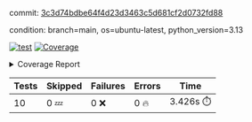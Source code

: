 commit: [3c3d74bdbe64f4d23d3463c5d681cf2d0732fd88](https://github.com/rcmdnk/hydra-utils/tree/3c3d74bdbe64f4d23d3463c5d681cf2d0732fd88)

condition: branch=main, os=ubuntu-latest, python_version=3.13

[![test](https://github.com/rcmdnk/hydra-utils/actions/workflows/test.yml/badge.svg)](https://github.com/rcmdnk/hydra-utils/actions/runs/17057599611)
<a href="https://github.com/rcmdnk/hydra-utils/blob/3c3d74bdbe64f4d23d3463c5d681cf2d0732fd88/README.md"><img alt="Coverage" src="https://img.shields.io/badge/Coverage-72%25-yellow.svg" /></a><details><summary>Coverage Report </summary><table><tr><th>File</th><th>Stmts</th><th>Miss</th><th>Cover</th><th>Missing</th></tr><tbody><tr><td colspan="5"><b>src/hydra_utils</b></td></tr><tr><td>&nbsp; &nbsp;<a href="https://github.com/rcmdnk/hydra-utils/blob/3c3d74bdbe64f4d23d3463c5d681cf2d0732fd88/src/hydra_utils/__init__.py">\_\_init\_\_.py</a></td><td>8</td><td>2</td><td>75%</td><td><a href="https://github.com/rcmdnk/hydra-utils/blob/3c3d74bdbe64f4d23d3463c5d681cf2d0732fd88/src/hydra_utils/__init__.py#L11-L12">11&ndash;12</a></td></tr><tr><td>&nbsp; &nbsp;<a href="https://github.com/rcmdnk/hydra-utils/blob/3c3d74bdbe64f4d23d3463c5d681cf2d0732fd88/src/hydra_utils/utils.py">utils.py</a></td><td>182</td><td>53</td><td>71%</td><td><a href="https://github.com/rcmdnk/hydra-utils/blob/3c3d74bdbe64f4d23d3463c5d681cf2d0732fd88/src/hydra_utils/utils.py#L20-L25">20&ndash;25</a>, <a href="https://github.com/rcmdnk/hydra-utils/blob/3c3d74bdbe64f4d23d3463c5d681cf2d0732fd88/src/hydra_utils/utils.py#L76-L78">76&ndash;78</a>, <a href="https://github.com/rcmdnk/hydra-utils/blob/3c3d74bdbe64f4d23d3463c5d681cf2d0732fd88/src/hydra_utils/utils.py#L84-L85">84&ndash;85</a>, <a href="https://github.com/rcmdnk/hydra-utils/blob/3c3d74bdbe64f4d23d3463c5d681cf2d0732fd88/src/hydra_utils/utils.py#L107">107</a>, <a href="https://github.com/rcmdnk/hydra-utils/blob/3c3d74bdbe64f4d23d3463c5d681cf2d0732fd88/src/hydra_utils/utils.py#L109">109</a>, <a href="https://github.com/rcmdnk/hydra-utils/blob/3c3d74bdbe64f4d23d3463c5d681cf2d0732fd88/src/hydra_utils/utils.py#L133">133</a>, <a href="https://github.com/rcmdnk/hydra-utils/blob/3c3d74bdbe64f4d23d3463c5d681cf2d0732fd88/src/hydra_utils/utils.py#L136-L137">136&ndash;137</a>, <a href="https://github.com/rcmdnk/hydra-utils/blob/3c3d74bdbe64f4d23d3463c5d681cf2d0732fd88/src/hydra_utils/utils.py#L154-L157">154&ndash;157</a>, <a href="https://github.com/rcmdnk/hydra-utils/blob/3c3d74bdbe64f4d23d3463c5d681cf2d0732fd88/src/hydra_utils/utils.py#L159-L160">159&ndash;160</a>, <a href="https://github.com/rcmdnk/hydra-utils/blob/3c3d74bdbe64f4d23d3463c5d681cf2d0732fd88/src/hydra_utils/utils.py#L175-L177">175&ndash;177</a>, <a href="https://github.com/rcmdnk/hydra-utils/blob/3c3d74bdbe64f4d23d3463c5d681cf2d0732fd88/src/hydra_utils/utils.py#L182-L184">182&ndash;184</a>, <a href="https://github.com/rcmdnk/hydra-utils/blob/3c3d74bdbe64f4d23d3463c5d681cf2d0732fd88/src/hydra_utils/utils.py#L197-L200">197&ndash;200</a>, <a href="https://github.com/rcmdnk/hydra-utils/blob/3c3d74bdbe64f4d23d3463c5d681cf2d0732fd88/src/hydra_utils/utils.py#L211-L214">211&ndash;214</a>, <a href="https://github.com/rcmdnk/hydra-utils/blob/3c3d74bdbe64f4d23d3463c5d681cf2d0732fd88/src/hydra_utils/utils.py#L216">216</a>, <a href="https://github.com/rcmdnk/hydra-utils/blob/3c3d74bdbe64f4d23d3463c5d681cf2d0732fd88/src/hydra_utils/utils.py#L241-L253">241&ndash;253</a>, <a href="https://github.com/rcmdnk/hydra-utils/blob/3c3d74bdbe64f4d23d3463c5d681cf2d0732fd88/src/hydra_utils/utils.py#L272">272</a>, <a href="https://github.com/rcmdnk/hydra-utils/blob/3c3d74bdbe64f4d23d3463c5d681cf2d0732fd88/src/hydra_utils/utils.py#L279">279</a>, <a href="https://github.com/rcmdnk/hydra-utils/blob/3c3d74bdbe64f4d23d3463c5d681cf2d0732fd88/src/hydra_utils/utils.py#L304">304</a>, <a href="https://github.com/rcmdnk/hydra-utils/blob/3c3d74bdbe64f4d23d3463c5d681cf2d0732fd88/src/hydra_utils/utils.py#L307-L310">307&ndash;310</a>, <a href="https://github.com/rcmdnk/hydra-utils/blob/3c3d74bdbe64f4d23d3463c5d681cf2d0732fd88/src/hydra_utils/utils.py#L314">314</a></td></tr><tr><td><b>TOTAL</b></td><td><b>198</b></td><td><b>55</b></td><td><b>72%</b></td><td>&nbsp;</td></tr></tbody></table></details>

| Tests | Skipped | Failures | Errors | Time |
| ----- | ------- | -------- | -------- | ------------------ |
| 10 | 0 :zzz: | 0 :x: | 0 :fire: | 3.426s :stopwatch: |

